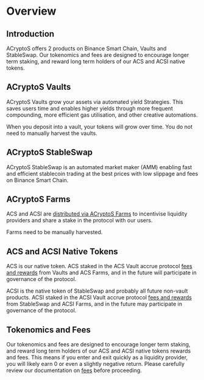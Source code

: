 # Overview

## Introduction

ACryptoS offers 2 products on Binance Smart Chain, Vaults and StableSwap. Our tokenomics and fees are designed to encourage longer term staking, and reward long term holders of our ACS and ACSI native tokens.

## ACryptoS Vaults

ACryptoS Vaults grow your assets via automated yield Strategies. This saves users time and enables higher yields through more frequent compounding, more efficient gas utilisation, and other creative automations.

When you deposit into a vault, your tokens will grow over time. You do not need to manually harvest the vaults.

## ACryptoS StableSwap

ACryptoS StableSwap is an automated market maker \(AMM\) enabling fast and efficient stablecoin trading at the best prices with low slippage and fees on Binance Smart Chain.

## ACryptoS Farms

ACS and ACSI are [distributed via ACryptoS Farms](fees.md#tokenomics) to incentivise liquidity providers and share a stake in the protocol with our users.

Farms need to be manually harvested.

## ACS and ACSI Native Tokens

ACS is our native token. ACS staked in the ACS Vault accrue protocol [fees and rewards](fees.md#acs-vault) from Vaults and ACS Farms, and in the future will participate in governance of the protocol.

ACSI is the native token of StableSwap and probably all future non-vault products. ACSI staked in the ACSI Vault accrue protocol [fees and rewards](fees.md#acs-vault) from StableSwap and ACSI Farms, and in the future may participate in governance of the protocol.

## Tokenomics and Fees

Our tokenomics and fees are designed to encourage longer term staking, and reward long term holders of our ACS and ACSI native tokens rewards and fees. This means if you enter and exit quickly as a liquidity provider, you will likely earn 0 or even a slightly negative return. Please carefully review our documentation on [fees](fees.md) before proceeding.

